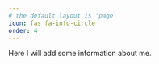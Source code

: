 ```yaml
---
# the default layout is 'page'
icon: fas fa-info-circle
order: 4
---
```


Here I will add some information about me.

